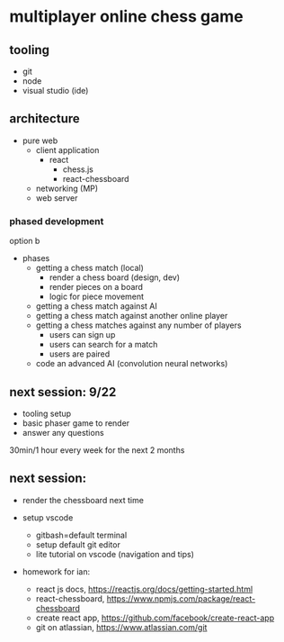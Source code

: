 # multiplayer online chess game

## tooling

- git
- node
- visual studio (ide)

## architecture

- pure web
    - client application
        - react
            - chess.js
            - react-chessboard
    - networking (MP)
    - web server


### phased development

option b

- phases
    - getting a chess match (local)
        - render a chess board (design, dev)
        - render pieces on a board
        - logic for piece movement
    - getting a chess match against AI
    - getting a chess match against another online player
    - getting a chess matches against any number of players
        - users can sign up
        - users can search for a match
        - users are paired
    - code an advanced AI (convolution neural networks)

## next session: 9/22

- tooling setup
- basic phaser game to render
- answer any questions

30min/1 hour every week for the next 2 months

## next session: 

- render the chessboard next time
- setup vscode 
    - gitbash=default terminal
    - setup default git editor
    - lite tutorial on vscode (navigation and tips)

- homework for ian:
    - react js docs, https://reactjs.org/docs/getting-started.html
    - react-chessboard, https://www.npmjs.com/package/react-chessboard
    - create react app, https://github.com/facebook/create-react-app
    - git on atlassian, https://www.atlassian.com/git
